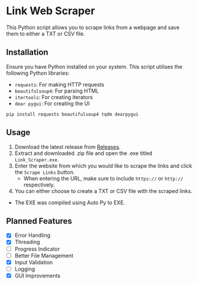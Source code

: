 # Link Web Scraper

This Python script allows you to scrape links from a webpage and save them to either a TXT or CSV file.

## Installation

Ensure you have Python installed on your system. This script utilises the following Python libraries:

- `requests`: For making HTTP requests
- `beautifulsoup4`: For parsing HTML
- `itertools`: For creating iterators
- `dear pygui`: For creating the UI

`pip install requests beautifulsoup4 tqdm dearpygui`

## Usage

1. Download the latest release from [Releases](https://github.com/DJFox11/python-link-scraper/releases/tag/master).
2. Extract and downloaded .zip file and open the .exe titled `Link_Scraper.exe`.
3. Enter the website from which you would like to scrape the links and click the `Scrape Links` button.
    - When entering the URL, make sure to include `https://` or `http://` respectively.
4. You can either choose to create a TXT or CSV file with the scraped links.

- The EXE was compiled using Auto Py to EXE.

## Planned Features

- [x] Error Handling
- [x] Threading
- [ ] Progress Indicator
- [ ] Better File Management
- [x] Input Validation
- [ ] Logging
- [x] GUI Improvements
